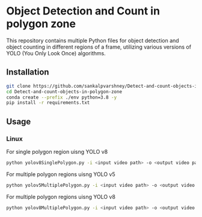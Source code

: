 # Object Detection and Count in polygon zone

This repository contains multiple Python files for object detection and object counting in different regions of a frame, utilizing various versions of YOLO (You Only Look Once) algorithms.

## Installation

```bash
git clone https://github.com/sankalpvarshney/Detect-and-count-objects-in-polygon-zone.git
cd Detect-and-count-objects-in-polygon-zone
conda create --prefix ./env python=3.8 -y
pip install -r requirements.txt
```

## Usage

### Linux

For single polygon region uisng YOLO v8
```bash
python yolov8SinglePolygon.py -i <input video path> -o <output video path>
```
For multiple polygon regions uisng YOLO v5 
```bash
python yolov5MultiplePolygon.py -i <input video path> -o <output video path>
```
For multiple polygon regions uisng YOLO v8 
```bash
python yolov8MultiplePolygon.py -i <input video path> -o <output video path>
```
